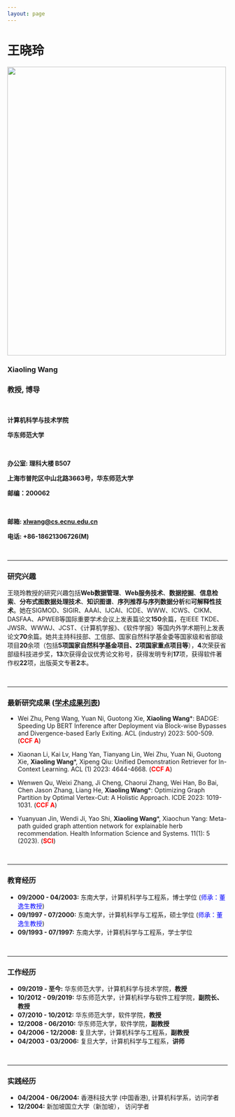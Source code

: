 ```yaml
---
layout: page
---
```


#  王晓玲 


<img src="https://yuewj123.github.io/xiaolingwang.jpg" class="floatpic" width="500" height="660">


### Xiaoling Wang

### 教授, 博导

<br>

**计算机科学与技术学院**

**华东师范大学**

<br>

**办公室: 理科大楼 B507**

**上海市普陀区中山北路3663号，华东师范大学**

**邮编：200062**

<br>

**邮箱: xlwang@cs.ecnu.edu.cn**

**电话: +86-18621306726(M)**

<br>

---

### 研究兴趣

王晓玲教授的研究兴趣包括**Web数据管理**、**Web服务技术**、**数据挖掘**、**信息检索**、**分布式图数据处理技术**、**知识图谱**、**序列推荐与序列数据分析**和**可解释性技术**。她在SIGMOD、SIGIR、AAAI、IJCAI、ICDE、WWW、ICWS、CIKM、DASFAA、APWEB等国际重要学术会议上发表篇论文**150**余篇，在IEEE TKDE、JWSR、WWWJ、JCST、《计算机学报》、《软件学报》等国内外学术期刊上发表论文**70**余篇。她共主持科技部、工信部、国家自然科学基金委等国家级和省部级项目**20**余项（包括**5项国家自然科学基金项目、2项国家重点项目等**），**4**次荣获省部级科技进步奖，**13**次获得会议优秀论文称号，获得发明专利**17**项，获得软件著作权**22**项，出版英文专著**2**本。

<br>

---

### 最新研究成果 (<font color='blue'>[学术成果列表](https://yuewj123.github.io/publications)</font>)

- Wei Zhu,  Peng Wang,  Yuan Ni,  Guotong Xie,  **Xiaoling Wang***: BADGE: Speeding Up BERT Inference after Deployment via Block-wise Bypasses and Divergence-based Early Exiting. ACL (industry) 2023: 500-509. (**<font color='red'>CCF A</font>**)

- Xiaonan Li,  Kai Lv,  Hang Yan,  Tianyang Lin,  Wei Zhu,  Yuan Ni,  Guotong Xie,   **Xiaoling Wang***,  Xipeng Qiu: Unified Demonstration Retriever for In-Context Learning. ACL (1) 2023: 4644-4668. (**<font color='red'>CCF A</font>**)

- Wenwen Qu,  Weixi Zhang,  Ji Cheng,  Chaorui Zhang,  Wei Han,  Bo Bai,  Chen Jason Zhang,  Liang He,  **Xiaoling Wang***: Optimizing Graph Partition by Optimal Vertex-Cut: A Holistic Approach. ICDE 2023: 1019-1031. (**<font color='red'>CCF A</font>**)

- Yuanyuan Jin,  Wendi Ji,  Yao Shi,  **Xiaoling Wang***,  Xiaochun Yang: Meta-path guided graph attention network for explainable herb recommendation. Health Information Science and Systems. 11(1): 5 (2023). (**<font color='red'>SCI</font>**)

<br>

---

### 教育经历

- **09/2000 - 04/2003:** 东南大学，计算机科学与工程系，博士学位 (<font color='blue'>师承：董逸生教授</font>)
- **09/1997 - 07/2000:** 东南大学，计算机科学与工程系，硕士学位 (<font color='blue'>师承：董逸生教授</font>)   
- **09/1993 - 07/1997:** 东南大学，计算机科学与工程系，学士学位


<br>

***

### 工作经历

- **09/2019 - 至今:** 华东师范大学，计算机科学与技术学院，**教授**
- **10/2012 - 09/2019:** 华东师范大学，计算机科学与软件工程学院，**副院长、教授**
- **07/2010 - 10/2012:** 华东师范大学，软件学院，**教授**
- **12/2008 - 06/2010:** 华东师范大学，软件学院，**副教授**
- **04/2006 - 12/2008:** 复旦大学，计算机科学与工程系，**副教授**
- **04/2003 - 03/2006:** 复旦大学，计算机科学与工程系，**讲师**

<br>

***

### 实践经历

- **04/2004 - 06/2004:** 香港科技大学 (中国香港), 计算机科学系，访问学者
- **12/2004:** 新加坡国立大学（新加坡）， 访问学者

